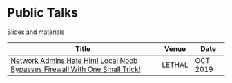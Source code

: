 # Public Talks
Slides and materials 

| Title | Venue | Date |
|-------|-------|------|
|[Network Admins Hate Him! Local Noob Bypasses Firewall With One Small Trick!](https://github.com/de0xy/talks/tree/master/network-bypassing) | [LETHAL](https://www.meetup.com/lethal/) | OCT 2019 |
